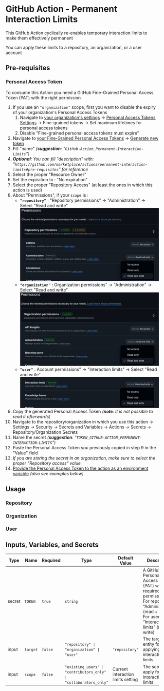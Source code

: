 # GitHub Action - Permanent Interaction Limits

This GitHub Action cyclically re-enables temporary interaction limits to make them effectively permanent

You can apply these limits to a repository, an organization, or a user account

## Pre-requisites

### Personal Access Token

To consume this Action you need a GitHub Fine-Grained Personal Access Token (PAT) with the right permission

1. If you use an `"organization"` scope, first you want to disable the expiry of your organization's Personal Access Tokens
	1. Navigate to [your organization's settings](https://github.com/organizations/<ORGANIZATION_NAME>/settings) → [Personal Access Tokens Settings](https://github.com/organizations/<ORGANIZATION_NAME>/settings/personal-access-tokens) → Fine-grained tokens → Set maximum lifetimes for personal access tokens
	2. Disable "Fine-grained personal access tokens must expire"
2. Navigate to [your Fine-Grained Personal Access Tokens](https://github.com/settings/personal-access-tokens) → [Generate new token](https://github.com/settings/personal-access-tokens/new)
3. Fill "name" _(**suggestion**: "`GitHub-Action_Permanent-Interaction-Limits`")_
4. _**Optional**: You can fill "description" with: "`https://github.com/marketplace/actions/permanent-interaction-limits#pre-requisites`" for reference_
5. Select the proper "Resource Owner"
6. Set the expiration to : "No expiration"
7. Select the proper "Repository Access" (at least the ones in which this action is used)
8. About "Permissions", if your `scope` is :
	- **`"repository"`** : "Repository permissions" → "Administration" → Select "Read and write"
	![Repository](docs/images/repository.png)
	- **`"organization"`** : Organization permissions" → "Administration" → Select "Read and write"
	![Organization](docs/images/organization.png)
	- **`"user"`** : Account permissions" → "Interaction limits" → Select "Read and write"
	![User](docs/images/user.png)
9. Copy the generated Personal Access Token _(**note**: it is not possible to read it afterwards)_
10. Navigate to the repository/organization in which you use this action → Settings → Security → Secrets and Variables → Actions → Secrets → Repository/Organization Secrets
11. Name the secret _(**suggestion**: "`TOKEN_GITHUB-ACTION_PERMANENT-INTERACTION-LIMITS`")_
12. Paste the Personal Access Token you previously copied in step 9 in the "Value" field
13. _If you are storing the secret in an organization, make sure to select the proper "Repository access" value_
14. [Provide the Personal Access Token to the action as an environment variable](https://docs.github.com/en/actions/how-tos/security-for-github-actions/security-guides/using-secrets-in-github-actions#using-secrets-in-a-workflow) _(also see examples below)_

## Usage

<!-- TEMPLATES -->

### Repository



### Organization



### User



## Inputs, Variables, and Secrets

| Type   | Name     | Required | Type                                                              | Default Value                      | Description                                                                                                                                                          |
| ------ | -------- | -------- | ----------------------------------------------------------------- | ---------------------------------- | -------------------------------------------------------------------------------------------------------------------------------------------------------------------- |
| secret | `TOKEN`  | `true`   | `string`                                                          |                                    | A GitHub Personal Access Token (PAT) with the required permissions: For repos/orgs: “Administration” (read + write) ; For users: “Interaction limits” (read + write) |
| input  | `target` | `false`  | `"repository" \| "organization" \| "user"`                        | `"repository"`                     | The target entity for applying the interaction limits.                                                                                                               |
| input  | `scope`  | `false`  | `"existing_users" \| "contributors_only" \| "collaborators_only"` | Current interaction limits setting | The scope to apply for the interaction limits.                                                                                                                       |
